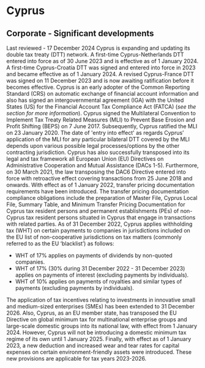 # Cyprus
## Corporate - Significant developments
Last reviewed - 17 December 2024
Cyprus is expanding and updating its double tax treaty (DTT) network. A first-time Cyprus-Netherlands DTT entered into force as of 30 June 2023 and is effective as of 1 January 2024. A first-time Cyprus-Croatia DTT was signed and entered into force in 2023 and became effective as of 1 January 2024. A revised Cyprus-France DTT was signed on 11 December 2023 and is now awaiting ratification before it becomes effective.
Cyprus is an early adopter of the Common Reporting Standard (CRS) on automatic exchange of financial account information and also has signed an intergovernmental agreement (IGA) with the United States (US) for the Financial Account Tax Compliance Act (FATCA) (_see the_ _section for more information_).
Cyprus signed the Multilateral Convention to Implement Tax Treaty Related Measures (MLI) to Prevent Base Erosion and Profit Shifting (BEPS) on 7 June 2017. Subsequently, Cyprus ratified the MLI on 23 January 2020. The date of 'entry into effect' as regards Cyprus’ application of the MLI for any particular bilateral DTT covered by the MLI depends upon various possible legal processes/options by the other contracting jurisdiction. 
Cyprus has also successfully transposed into its legal and tax framework all European Union (EU) Directives on Administrative Cooperation and Mutual Assistance (DACs 1-5). Furthermore, on 30 March 2021, the law transposing the DAC6 Directive entered into force with retroactive effect covering transactions from 25 June 2018 and onwards.
With effect as of 1 January 2022, transfer pricing documentation requirements have been introduced. The transfer pricing documentation compliance obligations include the preparation of Master File, Cyprus Local File, Summary Table, and Minimum Transfer Pricing Documentation for Cyprus tax resident persons and permanent establishments (PEs) of non-Cyprus tax resident persons situated in Cyprus that engage in transactions with related parties.
As of 31 December 2022, Cyprus applies withholding tax (WHT) on certain payments to companies in jurisdictions included on the EU list of non-cooperative jurisdictions on tax matters (commonly referred to as the EU ‘blacklist’) as follows:
  * WHT of 17% applies on payments of dividends by non-quoted companies.
  * WHT of 17% (30% during 31 December 2022 - 31 December 2023) applies on payments of interest (excluding payments by individuals).
  * WHT of 10% applies on payments of royalties and similar types of payments (excluding payments by individuals).


The application of tax incentives relating to investments in innovative small and medium-sized enterprises (SMEs) has been extended to 31 December 2026.
Also, Cyprus, as an EU member state, has transposed the EU Directive on global minimum tax for multinational enterprise groups and large-scale domestic groups into its national law, with effect from 1 January 2024. However, Cyprus will not be introducing a domestic minimum tax regime of its own until 1 January 2025.
Finally, with effect as of 1 January 2023, a new deduction and increased wear and tear rates for capital expenses on certain environment-friendly assets were introduced. These new provisions are applicable for tax years 2023-2026.
